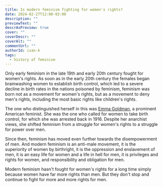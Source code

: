 ```yaml
---
title: Is modern feminism fighting for women's rights?
date: 2024-02-27T12:00-03:00
description: ""
previewText: ""
descrAsPreview: true
cover: ""
coverDescr: ""
coverAlt: ""
commentUrl: ""
authorId: ivan-k
tags:
  - history of feminism
---
```

Only early feminism in the late 19th and early 20th century fought for women's rights. As soon as in the early 20th century the females began brainwashing women to establish birth control, which led to a severe decline in birth rates in the nations poisoned by feminism, feminism was born not as a movement for women's rights, but as a movement to deny men's rights, including the most basic rights like children's rights.

The one who distinguished herself in this was [Emma Goldman](https://ru.wikipedia.org/wiki/%D0%93%D0%BE%D0%BB%D1%8C%D0%B4%D0%BC%D0%B0%D0%BD%2C_%D0%AD%D0%BC%D0%BC%D0%B0), a prominent American feminist. She was the one who called for women to take birth control, for which she was arrested back in 1916. Despite her anarchist views, she shifted feminism from a struggle for women's rights to a struggle for power over men.

Since then, feminism has moved even further towards the disempowerment of men. And modern feminism is an anti-male movement, it is the superiority of women by birthright, it is the oppression and enslavement of men, it is an easy life for women and a life in hell for men, it is privileges and rights for women, and responsibility and obligation for men.

Modern feminism hasn't fought for women's rights for a long time simply because women have far more rights than men. But they don't stop and continue to fight for more and more rights for men.
